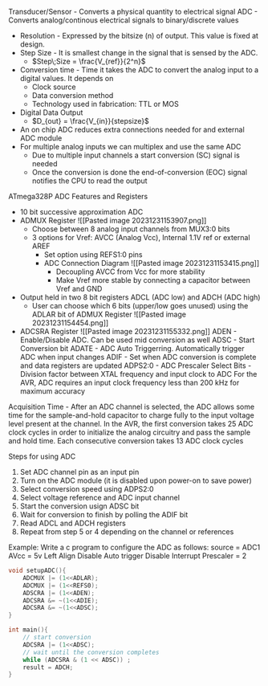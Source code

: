 Transducer/Sensor - Converts a physical quantity to electrical signal
ADC - Converts analog/continous electrical signals to binary/discrete values
 - Resolution - Expressed by the bitsize (n) of output. This value is fixed at design.
 - Step Size - It is smallest change in the signal that is sensed by the ADC.
	 - $Step\;Size = \frac{V_{ref}}{2^n}$
 - Conversion time - Time it takes the ADC to convert the analog input to a digital values. It depends on
	 - Clock source
	 - Data conversion method
	 - Technology used in fabrication: TTL or MOS
 - Digital Data Output
	 - $D_{out} = \frac{V_{in}}{stepsize}$
 - An on chip ADC reduces extra connections needed for and external ADC module
 - For multiple analog inputs we can multiplex and use the same ADC
	 - Due to multiple input channels a start conversion (SC) signal is needed
	 - Once the conversion is done the end-of-conversion (EOC) signal notifies the CPU to read the output

ATmega328P ADC Features and Registers
- 10 bit successive approximation ADC
- ADMUX Register
	![[Pasted image 20231231153907.png]]
	- Choose between 8 analog input channels from MUX3:0 bits
	- 3 options for Vref: AVCC (Analog Vcc), Internal 1.1V ref or external AREF
		- Set option using REFS1:0 pins
		- ADC Connection Diagram
			![[Pasted image 20231231153415.png]]
			- Decoupling AVCC from Vcc for more stability
			- Make Vref more stable by connecting a capacitor between Vref and GND
- Output held in two 8 bit registers ADCL (ADC low) and ADCH (ADC high)
	- User can choose which 6 bits (upper/low goes unused) using the ADLAR bit of ADMUX Register
		![[Pasted image 20231231154454.png]]
- ADCSRA Register
	![[Pasted image 20231231155332.png]]
	ADEN - Enable/Disable ADC. Can be used mid conversion as well
	ADSC - Start Conversion bit
	ADATE - ADC Auto Triggerring. Automatically trigger ADC when input changes
	ADIF - Set when ADC conversion is complete and data registers are updated
	ADPS2:0 - ADC Prescaler Select Bits - Division factor between XTAL frequency and input clock to ADC
		For the AVR, ADC requires an input clock frequency less than 200 kHz for maximum accuracy

Acquisition Time - After an ADC channel is selected, the ADC allows some time for the sample-and-hold capacitor to charge fully to the input voltage level present at the channel. In the AVR, the first conversion takes 25 ADC clock cycles in order to initialize the analog circuitry and pass the sample and hold time. Each consecutive conversion takes 13 ADC clock cycles

Steps for using ADC
1. Set ADC channel pin as an input pin
2. Turn on the ADC module (it is disabled upon power-on to save power)
3. Select conversion speed using ADPS2:0
4. Select voltage reference and ADC input channel
5. Start the conversion usign ADSC bit
6. Wait for conversion to finish by polling the ADIF bit
7. Read ADCL and ADCH registers
8. Repeat from step 5 or 4 depending on the channel or references

Example:
Write a c program to configure the ADC as follows:
source = ADC1
AVcc = 5v
Left Align
Disable Auto trigger
Disable Interrupt
Prescaler = 2
```c
void setupADC(){
	ADCMUX |= (1<<ADLAR);
	ADCMUX |= (1<<REFS0);
	ADSCRA |= (1<<ADEN);
	ADCSRA &= ~(1<<ADIE);
	ADCSRA &= ~(1<<ADSC);
}

int main(){
	// start conversion
	ADCSRA |= (1<<ADSC);
	// wait until the conversion completes
	while (ADCSRA & (1 << ADSC)) ;
	result = ADCH;
}
```